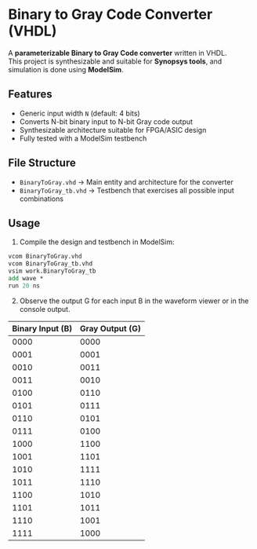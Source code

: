 # Binary to Gray Code Converter (VHDL)

A **parameterizable Binary to Gray Code converter** written in VHDL.  
This project is synthesizable and suitable for **Synopsys tools**, and simulation is done using **ModelSim**.



## Features

- Generic input width `N` (default: 4 bits)  
- Converts N-bit binary input to N-bit Gray code output  
- Synthesizable architecture suitable for FPGA/ASIC design  
- Fully tested with a ModelSim testbench  



## File Structure

- `BinaryToGray.vhd` → Main entity and architecture for the converter  
- `BinaryToGray_tb.vhd` → Testbench that exercises all possible input combinations  



## Usage

1. Compile the design and testbench in ModelSim:

```tcl
vcom BinaryToGray.vhd
vcom BinaryToGray_tb.vhd
vsim work.BinaryToGray_tb
add wave *
run 20 ns
```

2. Observe the output G for each input B in the waveform viewer or in the console output.

| Binary Input (B) | Gray Output (G) |
|-----------------|----------------|
| 0000            | 0000           |
| 0001            | 0001           |
| 0010            | 0011           |
| 0011            | 0010           |
| 0100            | 0110           |
| 0101            | 0111           |
| 0110            | 0101           |
| 0111            | 0100           |
| 1000            | 1100           |
| 1001            | 1101           |
| 1010            | 1111           |
| 1011            | 1110           |
| 1100            | 1010           |
| 1101            | 1011           |
| 1110            | 1001           |
| 1111            | 1000           |
